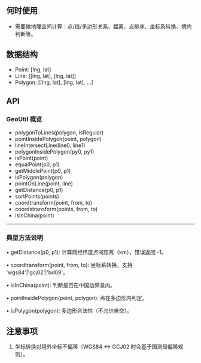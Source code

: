 ## 何时使用

- 需要做地理空间计算：点/线/多边形关系、距离、点排序、坐标系转换、境内判断等。

## 数据结构

- Point: [lng, lat]
- Line: [[lng, lat], [lng, lat]]
- Polygon: [[lng, lat], [lng, lat], ...]

## API

### GeoUtil 概览

- polygonToLines(polygon, isRegular)
- pointInsidePolygon(point, polygon)
- lineIntersectLine(line0, line1)
- polygonInsidePolygon(py0, py1)
- isPoint(point)
- equalPoint(p0, p1)
- getMiddlePoint(p0, p1)
- isPolygon(polygon)
- pointOnLine(point, line)
- getDistance(p0, p1)
- sortPoints(points)
- coordtransform(point, from, to)
- coordstransform(points, from, to)
- isInChina(point)

---

### 典型方法说明

• getDistance(p0, p1): 计算两经纬度点间距离（km），错误返回 -1。

• coordtransform(point, from, to): 坐标系转换，支持 'wgs84'|'gcj02'|'bd09'。

• isInChina(point): 判断是否在中国边界盒内。

• pointInsidePolygon(point, polygon): 点在多边形内判定。

• isPolygon(polygon): 多边形合法性（不允许自交）。

## 注意事项

1. 坐标转换对境外坐标不偏移（WGS84 <-> GCJ02 时会基于国测局偏移规则）。
